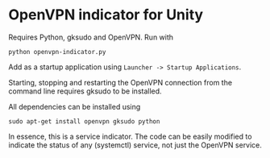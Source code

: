 # OpenVPN indicator for Unity

Requires Python, gksudo and OpenVPN. Run with 
```
python openvpn-indicator.py
```

Add as a startup application using `Launcher -> Startup Applications`.

Starting, stopping and restarting the OpenVPN connection from the command line requires 
gksudo to be installed.

All dependencies can be installed using
```
sudo apt-get install openvpn gksudo python
``` 

In essence, this is a service indicator. The code can be easily modified to 
indicate the status of any (systemctl) service, not just the OpenVPN service.